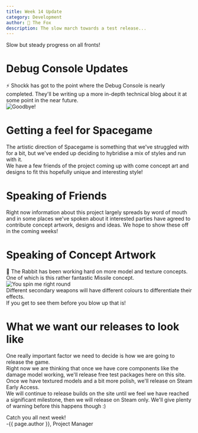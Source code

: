 ```yaml
---
title: Week 14 Update
category: Development
author: 🦊 The Fox
description: The slow march towards a test release...
---
```


Slow but steady progress on all fronts!

# Debug Console Updates

⚡ Shockk has got to the point where the Debug Console is nearly completed. They'll be writing up a more in-depth technical blog about it at some point in the near future.  
![Goodbye!](/polar-space/assets/img/week-14/basic_console.jpg)


# Getting a feel for Spacegame

The artistic direction of Spacegame is something that we've struggled with for a bit, but we've ended up deciding to hybridise a mix of styles and run with it.  
We have a few friends of the project coming up with come concept art and designs to fit this hopefully unique and interesting style!

# Speaking of Friends

Right now information about this project largely spreads by word of mouth and in some places we've spoken about it interested parties have agreed to contribute concept artwork, designs and ideas. We hope to show these off in the coming weeks!

# Speaking of Concept Artwork

🐰 The Rabbit has been working hard on more model and texture concepts. One of which is this rather fantastic Missile concept.  
![You spin me right round](/polar-space/assets/img/week-14/MissileRender1.gif)   
Different secondary weapons will have different colours to differentiate their effects.  
If you get to see them before you blow up that is!

# What we want our releases to look like

One really important factor we need to decide is how we are going to release the game.  
Right now we are thinking that once we have core components like the damage model working, we'll release free test packages here on this site. Once we have textured models and a bit more polish, we'll release on Steam Early Access.  
We will continue to release builds on the site until we feel we have reached a significant milestone, then we will release on Steam only. We'll give plenty of warning before this happens though :)

Catch you all next week!  
-{{ page.author }}, Project Manager